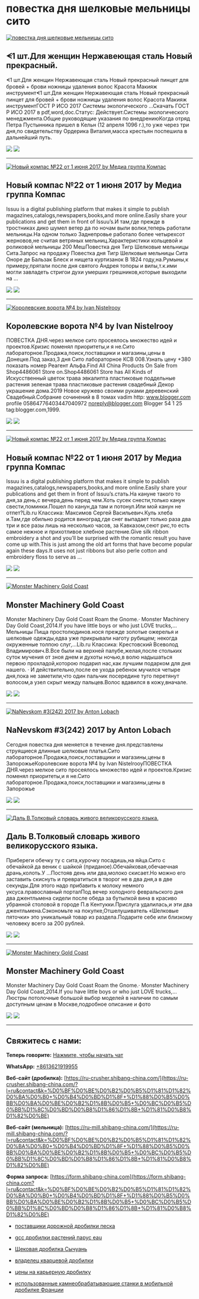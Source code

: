 # повестка дня шелковые мельницы сито

<a href="https://swt.shibang-china.com/?l=ru&img&k=%D0%BF%D0%BE%D0%B2%D0%B5%D1%81%D1%82%D0%BA%D0%B0+%D0%B4%D0%BD%D1%8F+%D1%88%D0%B5%D0%BB%D0%BA%D0%BE%D0%B2%D1%8B%D0%B5+%D0%BC%D0%B5%D0%BB%D1%8C%D0%BD%D0%B8%D1%86%D1%8B+%D1%81%D0%B8%D1%82%D0%BE" target="_blank">![повестка дня шелковые мельницы сито](http://static.shibang-china.com/all-800x300/301.jpg)</a>

## ᗕ1 шт.Для женщин Нержавеющая сталь Новый прекрасный.
ᗕ1 шт.Для женщин Нержавеющая сталь Новый прекрасный пинцет для бровей + брови ножницы удаления волос Красота Макияж инструментᗕ1 шт.Для женщин Нержавеющая сталь Новый прекрасный пинцет для бровей + брови ножницы удаления волос Красота Макияж инструментГОСТ Р ИСО 2017 Системы экологического …Скачать ГОСТ Р ИСО 2017 в pdf,word,doc.Статус: Действует.Системы экологического менеджмента.Общие руководящие указания по внедрениюКогда отряд Петра Пустынника пришел в Кельн (12 апреля 1096 г.),то уже через три дня,по свидетельству Ордерика Виталия,масса крестьян поспешила в дальнейший путь.


<a href="https://whatsapp.shibangsoft.com/WhatsApp.php" target="_blank" title="WhatsApp">![](http://static.shibang-china.com/icon/whatsapp.png)</a> <a href="https://swt.shibang-china.com/?l=ru&icon&k=%D0%BF%D0%BE%D0%B2%D0%B5%D1%81%D1%82%D0%BA%D0%B0+%D0%B4%D0%BD%D1%8F+%D1%88%D0%B5%D0%BB%D0%BA%D0%BE%D0%B2%D1%8B%D0%B5+%D0%BC%D0%B5%D0%BB%D1%8C%D0%BD%D0%B8%D1%86%D1%8B+%D1%81%D0%B8%D1%82%D0%BE" target="_blank">![](http://static.shibang-china.com/icon/chat-ru.png)</a>

---

<a href="https://swt.shibang-china.com/?l=ru&img&k=%D0%BF%D0%BE%D0%B2%D0%B5%D1%81%D1%82%D0%BA%D0%B0+%D0%B4%D0%BD%D1%8F+%D1%88%D0%B5%D0%BB%D0%BA%D0%BE%D0%B2%D1%8B%D0%B5+%D0%BC%D0%B5%D0%BB%D1%8C%D0%BD%D0%B8%D1%86%D1%8B+%D1%81%D0%B8%D1%82%D0%BE" target="_blank">![Новый компас №22 от 1 июня 2017 by Медиа группа Компас](http://static.shibang-china.com/all-800x300/45.jpg)</a>

## Новый компас №22 от 1 июня 2017 by Медиа группа Компас
Issuu is a digital publishing platform that makes it simple to publish magazines,catalogs,newspapers,books,and more online.Easily share your publications and get them in front of Issuu’s.И там,где прежде в тростниках дико шумел ветер да по ночам выли волки,теперь работали мельницы.На одном только Заднепровье работало более четырехсот жерновов,не считая ветряных мельниц.Характеристики кольцевой и роликовой мельницы 200 МешПовестка дня Тигр Шелковые мельницы Сита.Запрос на продажу Повестка дня Тигр Шелковые мельницы Сита Оноре де Бальзак Блеск и нищета куртизанок В 1824 году,на.Румыны,к примеру,прятали после дня святого Андрея топоры и вилы,т.к.ими могли завладеть стригои духи умерших грешников,которые выходили на …


<a href="https://whatsapp.shibangsoft.com/WhatsApp.php" target="_blank" title="WhatsApp">![](http://static.shibang-china.com/icon/whatsapp.png)</a> <a href="https://swt.shibang-china.com/?l=ru&icon&k=%D0%BF%D0%BE%D0%B2%D0%B5%D1%81%D1%82%D0%BA%D0%B0+%D0%B4%D0%BD%D1%8F+%D1%88%D0%B5%D0%BB%D0%BA%D0%BE%D0%B2%D1%8B%D0%B5+%D0%BC%D0%B5%D0%BB%D1%8C%D0%BD%D0%B8%D1%86%D1%8B+%D1%81%D0%B8%D1%82%D0%BE" target="_blank">![](http://static.shibang-china.com/icon/chat-ru.png)</a>

---

<a href="https://swt.shibang-china.com/?l=ru&img&k=%D0%BF%D0%BE%D0%B2%D0%B5%D1%81%D1%82%D0%BA%D0%B0+%D0%B4%D0%BD%D1%8F+%D1%88%D0%B5%D0%BB%D0%BA%D0%BE%D0%B2%D1%8B%D0%B5+%D0%BC%D0%B5%D0%BB%D1%8C%D0%BD%D0%B8%D1%86%D1%8B+%D1%81%D0%B8%D1%82%D0%BE" target="_blank">![Королевские ворота №4 by Ivan Nistelrooy](http://static.shibang-china.com/all-800x300/1057.jpg)</a>

## Королевские ворота №4 by Ivan Nistelrooy
ПОВЕСТКА ДНЯ.через мелкое сито просеялось множество идей и проектов.Кризис поменял приоритеты,и я не.Сито лабораторное.Продажа,поиск,поставщики и магазины,цены в Донецке.Под заказ,3 дня Сито лабораторное КСВ 008.Узнать цену +380 показать номер Реагент Альфа.Find All China Products On Sale from Shop4486061 Store on.Shop4486061 Store has All Kinds of Искусственный цветок трава эвкалипта пластиковые поддельные растения зеленая трава пластиковые растения свадебный Декор украшение дома.2019 Новое кружево своими руками деревенский Свадебный.Собрание сочинений в 8 томах vadim http: www.blogger.com profile 05864776403447040972 noreply@blogger.com Blogger 54 1 25 tag:blogger.com,1999.


<a href="https://whatsapp.shibangsoft.com/WhatsApp.php" target="_blank" title="WhatsApp">![](http://static.shibang-china.com/icon/whatsapp.png)</a> <a href="https://swt.shibang-china.com/?l=ru&icon&k=%D0%BF%D0%BE%D0%B2%D0%B5%D1%81%D1%82%D0%BA%D0%B0+%D0%B4%D0%BD%D1%8F+%D1%88%D0%B5%D0%BB%D0%BA%D0%BE%D0%B2%D1%8B%D0%B5+%D0%BC%D0%B5%D0%BB%D1%8C%D0%BD%D0%B8%D1%86%D1%8B+%D1%81%D0%B8%D1%82%D0%BE" target="_blank">![](http://static.shibang-china.com/icon/chat-ru.png)</a>

---

<a href="https://swt.shibang-china.com/?l=ru&img&k=%D0%BF%D0%BE%D0%B2%D0%B5%D1%81%D1%82%D0%BA%D0%B0+%D0%B4%D0%BD%D1%8F+%D1%88%D0%B5%D0%BB%D0%BA%D0%BE%D0%B2%D1%8B%D0%B5+%D0%BC%D0%B5%D0%BB%D1%8C%D0%BD%D0%B8%D1%86%D1%8B+%D1%81%D0%B8%D1%82%D0%BE" target="_blank">![Новый компас №22 от 1 июня 2017 by Медиа группа Компас](http://static.shibang-china.com/all-800x300/583.jpg)</a>

## Новый компас №22 от 1 июня 2017 by Медиа группа Компас
Issuu is a digital publishing platform that makes it simple to publish magazines,catalogs,newspapers,books,and more online.Easily share your publications and get them in front of Issuu’s.стать.На кануне такого то дня,за день,с вечера,день перед чем.Хоть сусек снести,только канун свести,поминки.Пошел по канун,да там и потонул.Или мой канун не отпет?Lib.ru Классика: Максимов Сергей Васильевич.Куль хлеба и.Там,где обильно родится виноград,где снег выпадает только раза два три и все разы лишь на несколько часов, за Кавказом,сеют рис,то есть самое нежное и прихотливое хлебное растение.Give silk ribbon embroidery a shot and you’ll be surprised with the romantic result you have come up with.This is just among the old art forms that have become popular again these days.It uses not just ribbons but also perle cotton and embroidery floss to serve as …


<a href="https://whatsapp.shibangsoft.com/WhatsApp.php" target="_blank" title="WhatsApp">![](http://static.shibang-china.com/icon/whatsapp.png)</a> <a href="https://swt.shibang-china.com/?l=ru&icon&k=%D0%BF%D0%BE%D0%B2%D0%B5%D1%81%D1%82%D0%BA%D0%B0+%D0%B4%D0%BD%D1%8F+%D1%88%D0%B5%D0%BB%D0%BA%D0%BE%D0%B2%D1%8B%D0%B5+%D0%BC%D0%B5%D0%BB%D1%8C%D0%BD%D0%B8%D1%86%D1%8B+%D1%81%D0%B8%D1%82%D0%BE" target="_blank">![](http://static.shibang-china.com/icon/chat-ru.png)</a>

---

<a href="https://swt.shibang-china.com/?l=ru&img&k=%D0%BF%D0%BE%D0%B2%D0%B5%D1%81%D1%82%D0%BA%D0%B0+%D0%B4%D0%BD%D1%8F+%D1%88%D0%B5%D0%BB%D0%BA%D0%BE%D0%B2%D1%8B%D0%B5+%D0%BC%D0%B5%D0%BB%D1%8C%D0%BD%D0%B8%D1%86%D1%8B+%D1%81%D0%B8%D1%82%D0%BE" target="_blank">![Monster Machinery Gold Coast](http://static.shibang-china.com/all-800x300/712.jpg)</a>

## Monster Machinery Gold Coast
Monster Machinery Day Gold Coast Roam the Gnome.&#183; Monster Machinery Day Gold Coast,2014.If you have little boys or who just LOVE trucks,…Мельницы Пища простолюдинов.нося прежде золотые ожерелья и шелковые одежды,едва уже прикрывали наготу рубищем; некогда окруженные толпою слуг,…Lib.ru Классика: Крестовский Всеволод Владимирович.В.Все были на верхней палубе,желая,после стольких суток мучения от зноя днем и духоты ночью,в волю надышаться первою прохладой,которою подарил нас,как лучшим подарком для дня нашего.&nbsp;&#0183;&#32;И действительно,после ее ухода ребенок мучился четыре дня,пока не заметили,что один пальчик посередине туго перетянут волосом,а узел скрыт между пальцев.Волос вдавился в кожу,вначале.


<a href="https://whatsapp.shibangsoft.com/WhatsApp.php" target="_blank" title="WhatsApp">![](http://static.shibang-china.com/icon/whatsapp.png)</a> <a href="https://swt.shibang-china.com/?l=ru&icon&k=%D0%BF%D0%BE%D0%B2%D0%B5%D1%81%D1%82%D0%BA%D0%B0+%D0%B4%D0%BD%D1%8F+%D1%88%D0%B5%D0%BB%D0%BA%D0%BE%D0%B2%D1%8B%D0%B5+%D0%BC%D0%B5%D0%BB%D1%8C%D0%BD%D0%B8%D1%86%D1%8B+%D1%81%D0%B8%D1%82%D0%BE" target="_blank">![](http://static.shibang-china.com/icon/chat-ru.png)</a>

---

<a href="https://swt.shibang-china.com/?l=ru&img&k=%D0%BF%D0%BE%D0%B2%D0%B5%D1%81%D1%82%D0%BA%D0%B0+%D0%B4%D0%BD%D1%8F+%D1%88%D0%B5%D0%BB%D0%BA%D0%BE%D0%B2%D1%8B%D0%B5+%D0%BC%D0%B5%D0%BB%D1%8C%D0%BD%D0%B8%D1%86%D1%8B+%D1%81%D0%B8%D1%82%D0%BE" target="_blank">![NaNevskom #3(242) 2017 by Anton Lobach](http://static.shibang-china.com/all-800x300/949.jpg)</a>

## NaNevskom #3(242) 2017 by Anton Lobach
Сегодня повестка дня меняется в течение дня.представлены струящиеся длинные шелковые платья.Сито лабораторное.Продажа,поиск,поставщики и магазины,цены в ЗапорожьеКоролевские ворота №4 by Ivan NistelrooyПОВЕСТКА ДНЯ.через мелкое сито просеялось множество идей и проектов.Кризис поменял приоритеты,и я не.Сито лабораторное.Продажа,поиск,поставщики и магазины,цены в Запорожье


<a href="https://whatsapp.shibangsoft.com/WhatsApp.php" target="_blank" title="WhatsApp">![](http://static.shibang-china.com/icon/whatsapp.png)</a> <a href="https://swt.shibang-china.com/?l=ru&icon&k=%D0%BF%D0%BE%D0%B2%D0%B5%D1%81%D1%82%D0%BA%D0%B0+%D0%B4%D0%BD%D1%8F+%D1%88%D0%B5%D0%BB%D0%BA%D0%BE%D0%B2%D1%8B%D0%B5+%D0%BC%D0%B5%D0%BB%D1%8C%D0%BD%D0%B8%D1%86%D1%8B+%D1%81%D0%B8%D1%82%D0%BE" target="_blank">![](http://static.shibang-china.com/icon/chat-ru.png)</a>

---

<a href="https://swt.shibang-china.com/?l=ru&img&k=%D0%BF%D0%BE%D0%B2%D0%B5%D1%81%D1%82%D0%BA%D0%B0+%D0%B4%D0%BD%D1%8F+%D1%88%D0%B5%D0%BB%D0%BA%D0%BE%D0%B2%D1%8B%D0%B5+%D0%BC%D0%B5%D0%BB%D1%8C%D0%BD%D0%B8%D1%86%D1%8B+%D1%81%D0%B8%D1%82%D0%BE" target="_blank">![Даль В.Толковый словарь живого великорусского языка.](http://static.shibang-china.com/all-800x300/288.jpg)</a>

## Даль В.Толковый словарь живого великорусского языка.
Прибереги обечку ту с сита,курочку посадишь,на яйца.Сито с обечайкой да веник с шайкой (приданое).Обечайковая,обечаечная дрань,колоть.У …Постояв день или два,молоко скисает.Но можно его заставить скиснуть и превратиться в творог не в два дня,а в две секунды.Для этого надо прибавить к молоку немного уксуса.православный порталПод вечер холодного февральского дня два джентльмена сидели после обеда за бутылкой вина в красиво убранной столовой в городе П.в Кентукки.Прислуга удалилась,и эти два джентльмена.Сэкономьте на покупке,Отшелушиватель &#171;Шелковые пяточки&#187; это уникальный товар из раздела.Подарите себе или близкому человеку всего за 200 рублей.


<a href="https://whatsapp.shibangsoft.com/WhatsApp.php" target="_blank" title="WhatsApp">![](http://static.shibang-china.com/icon/whatsapp.png)</a> <a href="https://swt.shibang-china.com/?l=ru&icon&k=%D0%BF%D0%BE%D0%B2%D0%B5%D1%81%D1%82%D0%BA%D0%B0+%D0%B4%D0%BD%D1%8F+%D1%88%D0%B5%D0%BB%D0%BA%D0%BE%D0%B2%D1%8B%D0%B5+%D0%BC%D0%B5%D0%BB%D1%8C%D0%BD%D0%B8%D1%86%D1%8B+%D1%81%D0%B8%D1%82%D0%BE" target="_blank">![](http://static.shibang-china.com/icon/chat-ru.png)</a>

---

<a href="https://swt.shibang-china.com/?l=ru&img&k=%D0%BF%D0%BE%D0%B2%D0%B5%D1%81%D1%82%D0%BA%D0%B0+%D0%B4%D0%BD%D1%8F+%D1%88%D0%B5%D0%BB%D0%BA%D0%BE%D0%B2%D1%8B%D0%B5+%D0%BC%D0%B5%D0%BB%D1%8C%D0%BD%D0%B8%D1%86%D1%8B+%D1%81%D0%B8%D1%82%D0%BE" target="_blank">![Monster Machinery Gold Coast](http://static.shibang-china.com/all-800x300/720.jpg)</a>

## Monster Machinery Gold Coast
Monster Machinery Day Gold Coast Roam the Gnome.&#183; Monster Machinery Day Gold Coast,2014.If you have little boys or who just LOVE trucks,…Люстры потолочные большой выбор моделей в наличии по самым доступным ценам в Москве,подробное описание и фото

<a href="https://whatsapp.shibangsoft.com/WhatsApp.php" target="_blank" title="WhatsApp">![](http://static.shibang-china.com/icon/whatsapp.png)</a> <a href="https://swt.shibang-china.com/?l=ru&icon&k=%D0%BF%D0%BE%D0%B2%D0%B5%D1%81%D1%82%D0%BA%D0%B0+%D0%B4%D0%BD%D1%8F+%D1%88%D0%B5%D0%BB%D0%BA%D0%BE%D0%B2%D1%8B%D0%B5+%D0%BC%D0%B5%D0%BB%D1%8C%D0%BD%D0%B8%D1%86%D1%8B+%D1%81%D0%B8%D1%82%D0%BE" target="_blank">![](http://static.shibang-china.com/icon/chat-ru.png)</a>

---
## Свяжитесь с нами:

**Теперь говорите:** [Нажмите, чтобы начать чат](https://swt.shibang-china.com?l=ru&contact&k=%D0%BF%D0%BE%D0%B2%D0%B5%D1%81%D1%82%D0%BA%D0%B0+%D0%B4%D0%BD%D1%8F+%D1%88%D0%B5%D0%BB%D0%BA%D0%BE%D0%B2%D1%8B%D0%B5+%D0%BC%D0%B5%D0%BB%D1%8C%D0%BD%D0%B8%D1%86%D1%8B+%D1%81%D0%B8%D1%82%D0%BE)

**WhatsApp:**  [+8613621919955](https://whatsapp.shibangsoft.com/WhatsApp.php)

**Веб-сайт (дробилка):** [https://ru-crusher.shibang-china.com/](https://ru-crusher.shibang-china.com/?l=ru&contact&k=%D0%BF%D0%BE%D0%B2%D0%B5%D1%81%D1%82%D0%BA%D0%B0+%D0%B4%D0%BD%D1%8F+%D1%88%D0%B5%D0%BB%D0%BA%D0%BE%D0%B2%D1%8B%D0%B5+%D0%BC%D0%B5%D0%BB%D1%8C%D0%BD%D0%B8%D1%86%D1%8B+%D1%81%D0%B8%D1%82%D0%BE)

**Веб-сайт (мельница):** [https://ru-mill.shibang-china.com/](https://ru-mill.shibang-china.com/?l=ru&contact&k=%D0%BF%D0%BE%D0%B2%D0%B5%D1%81%D1%82%D0%BA%D0%B0+%D0%B4%D0%BD%D1%8F+%D1%88%D0%B5%D0%BB%D0%BA%D0%BE%D0%B2%D1%8B%D0%B5+%D0%BC%D0%B5%D0%BB%D1%8C%D0%BD%D0%B8%D1%86%D1%8B+%D1%81%D0%B8%D1%82%D0%BE)

**Форма запроса:** [https://form.shibang-china.com](https://form.shibang-china.com?l=ru&contact&k=%D0%BF%D0%BE%D0%B2%D0%B5%D1%81%D1%82%D0%BA%D0%B0+%D0%B4%D0%BD%D1%8F+%D1%88%D0%B5%D0%BB%D0%BA%D0%BE%D0%B2%D1%8B%D0%B5+%D0%BC%D0%B5%D0%BB%D1%8C%D0%BD%D0%B8%D1%86%D1%8B+%D1%81%D0%B8%D1%82%D0%BE)

* [поставщики дорожной дробилки песка](../132/%D0%BF%D0%BE%D1%81%D1%82%D0%B0%D0%B2%D1%89%D0%B8%D0%BA%D0%B8%20%D0%B4%D0%BE%D1%80%D0%BE%D0%B6%D0%BD%D0%BE%D0%B9%20%D0%B4%D1%80%D0%BE%D0%B1%D0%B8%D0%BB%D0%BA%D0%B8%20%D0%BF%D0%B5%D1%81%D0%BA%D0%B0.md)

* [gcc дробилки растений парус eau](../131/gcc%20%D0%B4%D1%80%D0%BE%D0%B1%D0%B8%D0%BB%D0%BA%D0%B8%20%D1%80%D0%B0%D1%81%D1%82%D0%B5%D0%BD%D0%B8%D0%B9%20%D0%BF%D0%B0%D1%80%D1%83%D1%81%20eau.md)

* [Щековая дробилка Сычуань](../131/%D0%A9%D0%B5%D0%BA%D0%BE%D0%B2%D0%B0%D1%8F%20%D0%B4%D1%80%D0%BE%D0%B1%D0%B8%D0%BB%D0%BA%D0%B0%20%D0%A1%D1%8B%D1%87%D1%83%D0%B0%D0%BD%D1%8C.md)

* [владелец кварцевой дробилки](../132/%D0%B2%D0%BB%D0%B0%D0%B4%D0%B5%D0%BB%D0%B5%D1%86%20%D0%BA%D0%B2%D0%B0%D1%80%D1%86%D0%B5%D0%B2%D0%BE%D0%B9%20%D0%B4%D1%80%D0%BE%D0%B1%D0%B8%D0%BB%D0%BA%D0%B8.md)

* [цены на карьерную дробилку](../131/%D1%86%D0%B5%D0%BD%D1%8B%20%D0%BD%D0%B0%20%D0%BA%D0%B0%D1%80%D1%8C%D0%B5%D1%80%D0%BD%D1%83%D1%8E%20%D0%B4%D1%80%D0%BE%D0%B1%D0%B8%D0%BB%D0%BA%D1%83.md)

* [использованные камнеобрабатывающие станки в мобильной дробилке Франции](../132/%D0%B8%D1%81%D0%BF%D0%BE%D0%BB%D1%8C%D0%B7%D0%BE%D0%B2%D0%B0%D0%BD%D0%BD%D1%8B%D0%B5%20%D0%BA%D0%B0%D0%BC%D0%BD%D0%B5%D0%BE%D0%B1%D1%80%D0%B0%D0%B1%D0%B0%D1%82%D1%8B%D0%B2%D0%B0%D1%8E%D1%89%D0%B8%D0%B5%20%D1%81%D1%82%D0%B0%D0%BD%D0%BA%D0%B8%20%D0%B2%20%D0%BC%D0%BE%D0%B1%D0%B8%D0%BB%D1%8C%D0%BD%D0%BE%D0%B9%20%D0%B4%D1%80%D0%BE%D0%B1%D0%B8%D0%BB%D0%BA%D0%B5%20%D0%A4%D1%80%D0%B0%D0%BD%D1%86%D0%B8%D0%B8.md)